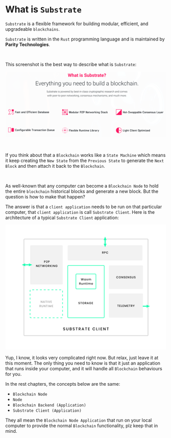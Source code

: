 # What is `Substrate`

`Substrate` is a flexible framework for building modular, efficient, and upgradeable `blockchains`. 

`Substrate` is written in the `Rust` programming language and is maintained by **Parity Technologies**.

</br>

This screenshot is the best way to describe what is `Substrate`:

![what-is-substrate](./images/what-is-substrate.png)

</br>

If you think about that a `Blockchain` works like a `State Machine` which means
it keep creating the `New State` from the `Previous State` to generate the `Next Block` 
and then attach it back to the `Blockchain`.

</br>

As well-known that any computer can become a `Blockchain Node` to hold the entire `blockchain` historical
blocks and generate a new block. But the question is how to make that happen?

The answer is that a `client application` needs to be run on that particular computer, that `client application`
is call `Substrate Client`. Here is the architecture of a typical `Substrate Client` application:


![substrate-arch.png](./images/substrate-arch.png)


Yup, I know, it looks very complicated right now. But relax, just leave it at this moment. The only thing you 
need to know is that it just an application that runs inside your computer, and it will handle all `Blockchain` 
behaviours for you. 

In the rest chapters, the concepts below are the same:

- `Blockchain Node`
- `Node`
- `Blockchain Backend (Application)`
- `Substrate Client (Application)`

They all mean the `Blockchain Node Application` that run on your local computer to provide the normal `Blockchain` functionality,
plz keep that in mind.
